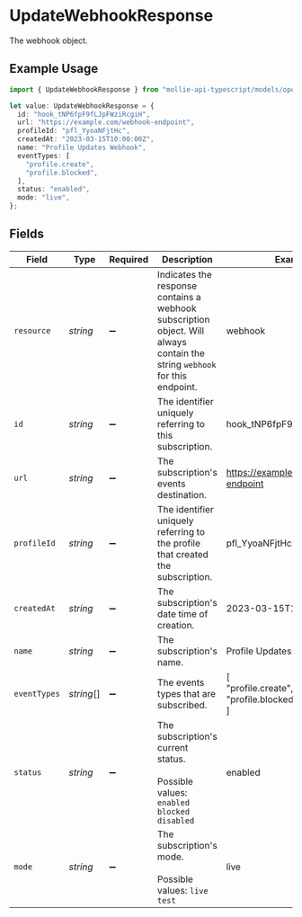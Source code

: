 # UpdateWebhookResponse

The webhook object.

## Example Usage

```typescript
import { UpdateWebhookResponse } from "mollie-api-typescript/models/operations";

let value: UpdateWebhookResponse = {
  id: "hook_tNP6fpF9fLJpFWziRcgiH",
  url: "https://example.com/webhook-endpoint",
  profileId: "pfl_YyoaNFjtHc",
  createdAt: "2023-03-15T10:00:00Z",
  name: "Profile Updates Webhook",
  eventTypes: [
    "profile.create",
    "profile.blocked",
  ],
  status: "enabled",
  mode: "live",
};
```

## Fields

| Field                                                                                                                      | Type                                                                                                                       | Required                                                                                                                   | Description                                                                                                                | Example                                                                                                                    |
| -------------------------------------------------------------------------------------------------------------------------- | -------------------------------------------------------------------------------------------------------------------------- | -------------------------------------------------------------------------------------------------------------------------- | -------------------------------------------------------------------------------------------------------------------------- | -------------------------------------------------------------------------------------------------------------------------- |
| `resource`                                                                                                                 | *string*                                                                                                                   | :heavy_minus_sign:                                                                                                         | Indicates the response contains a webhook subscription object. Will always contain the string `webhook` for this endpoint. | webhook                                                                                                                    |
| `id`                                                                                                                       | *string*                                                                                                                   | :heavy_minus_sign:                                                                                                         | The identifier uniquely referring to this subscription.                                                                    | hook_tNP6fpF9fLJpFWziRcgiH                                                                                                 |
| `url`                                                                                                                      | *string*                                                                                                                   | :heavy_minus_sign:                                                                                                         | The subscription's events destination.                                                                                     | https://example.com/webhook-endpoint                                                                                       |
| `profileId`                                                                                                                | *string*                                                                                                                   | :heavy_minus_sign:                                                                                                         | The identifier uniquely referring to the profile that created the subscription.                                            | pfl_YyoaNFjtHc                                                                                                             |
| `createdAt`                                                                                                                | *string*                                                                                                                   | :heavy_minus_sign:                                                                                                         | The subscription's date time of creation.                                                                                  | 2023-03-15T10:00:00Z                                                                                                       |
| `name`                                                                                                                     | *string*                                                                                                                   | :heavy_minus_sign:                                                                                                         | The subscription's name.                                                                                                   | Profile Updates Webhook                                                                                                    |
| `eventTypes`                                                                                                               | *string*[]                                                                                                                 | :heavy_minus_sign:                                                                                                         | The events types that are subscribed.                                                                                      | [<br/>"profile.create",<br/>"profile.blocked"<br/>]                                                                        |
| `status`                                                                                                                   | *string*                                                                                                                   | :heavy_minus_sign:                                                                                                         | The subscription's current status.<br/><br/>Possible values: `enabled` `blocked` `disabled`                                | enabled                                                                                                                    |
| `mode`                                                                                                                     | *string*                                                                                                                   | :heavy_minus_sign:                                                                                                         | The subscription's mode.<br/><br/>Possible values: `live` `test`                                                           | live                                                                                                                       |